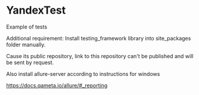 # YandexTest
Example of tests

Additional requirement: 
Install testing_framework library into site_packages folder manually.

Cause its public repository, link to this repository can't be published and will be sent by request.

Also install allure-server according to instructions for windows

https://docs.qameta.io/allure/#_reporting
